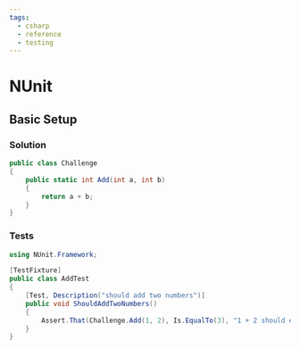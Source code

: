```yaml
---
tags:
  - csharp
  - reference
  - testing
---
```


# NUnit

## Basic Setup

### Solution

```csharp
public class Challenge
{
    public static int Add(int a, int b)
    {
        return a + b;
    }
}
```

### Tests

```csharp
using NUnit.Framework;

[TestFixture]
public class AddTest
{
    [Test, Description("should add two numbers")]
    public void ShouldAddTwoNumbers()
    {
        Assert.That(Challenge.Add(1, 2), Is.EqualTo(3), "1 + 2 should equal 3");
    }
}
```

<!--
TODO: Finish this reference
TODO: Add tutorial and link to it
TODO: Add any recipes and link to them
-->
